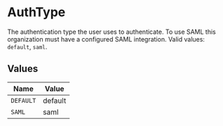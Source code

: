 # AuthType

The authentication type the user uses to authenticate. To use SAML this organization must have a configured SAML integration. Valid values: `default`, `saml`.


## Values

| Name      | Value     |
| --------- | --------- |
| `DEFAULT` | default   |
| `SAML`    | saml      |
